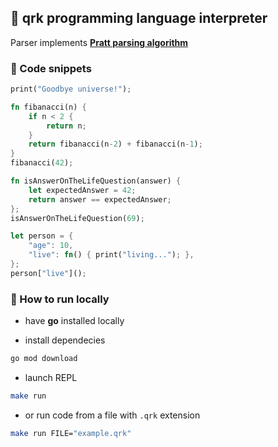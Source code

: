 ## 🌌 qrk programming language interpreter

Parser implements [**Pratt parsing algorithm**](https://journal.stuffwithstuff.com/2011/03/19/pratt-parsers-expression-parsing-made-easy/)

### 📃 Code snippets

```rs
print("Goodbye universe!");
```

```rs
fn fibanacci(n) {
    if n < 2 {
        return n;
    }
    return fibanacci(n-2) + fibanacci(n-1);
}
fibanacci(42);
```

```rs
fn isAnswerOnTheLifeQuestion(answer) { 
    let expectedAnswer = 42;
    return answer == expectedAnswer;
};
isAnswerOnTheLifeQuestion(69);
```

```rs
let person = {
    "age": 10,
    "live": fn() { print("living..."); },
};
person["live"]();
```

### 🚀 How to run locally

- have **go** installed locally

- install dependecies

```bash
go mod download
```

- launch REPL

```bash
make run
```

- or run code from a file with `.qrk` extension

```bash
make run FILE="example.qrk"
```